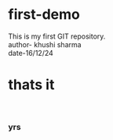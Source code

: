 # first-demo
This is my first GIT repository.
<br>
author- khushi sharma
<br>
date-16/12/24
<h1>thats it </h1>
<br>
<h3>yrs</h3>
